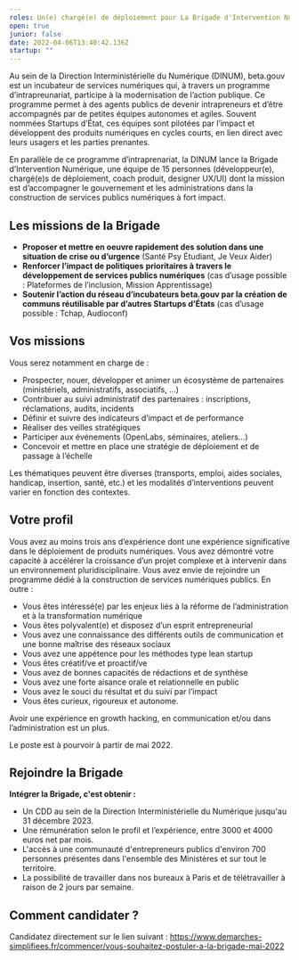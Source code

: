 ```yaml
---
roles: Un(e) chargé(e) de déploiement pour La Brigade d'Intervention Numérique
open: true
junior: false
date: 2022-04-06T13:40:42.136Z
startup: ""
---
```

Au sein de la Direction Interministérielle du Numérique (DINUM), beta.gouv est un incubateur de services numériques qui, à travers un programme d’intrapreunariat, participe à la modernisation de l’action publique. Ce programme permet à des agents publics de devenir intrapreneurs et d’être accompagnés par de petites équipes autonomes et agiles. Souvent nommées Startups d’État, ces équipes sont pilotées par l’impact et développent des produits numériques en cycles courts, en lien direct avec leurs usagers et les parties prenantes.

En parallèle de ce programme d’intraprenariat, la DINUM lance la Brigade d’Intervention Numérique, une équipe de 15 personnes (développeur(e), chargé(e)s de déploiement, coach produit, designer UX/UI) dont la mission est d’accompagner le gouvernement et les administrations dans la construction de services publics numériques à fort impact.

## Les missions de la Brigade

* **Proposer et mettre en oeuvre rapidement des solution dans une situation de crise ou d’urgence** (Santé Psy Étudiant, Je Veux Aider)
* **Renforcer l’impact de politiques** **prioritaires à travers le développement de services publics numériques** (cas d’usage possible : Plateformes de l’inclusion, Mission Apprentissage)
* **Soutenir l’action du réseau d’incubateurs beta.gouv par la création de communs réutilisable par d’autres Startups d’États** (cas d’usage possible : Tchap, Audioconf)

## Vos missions

Vous serez notamment en charge de :

* Prospecter, nouer, développer et animer un écosystème de partenaires (ministériels, administratifs, associatifs, ...)
* Contribuer au suivi administratif des partenaires : inscriptions, réclamations, audits, incidents
* Définir et suivre des indicateurs d’impact et de performance
* Réaliser des veilles stratégiques
* Participer aux événements (OpenLabs, séminaires, ateliers...)
* Concevoir et mettre en place une stratégie de déploiement et de passage à l’échelle

Les thématiques peuvent être diverses (transports, emploi, aides sociales, handicap, insertion, santé, etc.) et les modalités d’interventions peuvent varier en fonction des contextes.

## Votre profil

Vous avez au moins trois ans d’expérience dont une expérience significative dans le déploiement de produits numériques. Vous avez démontré votre capacité à accélérer la croissance d’un projet complexe et à intervenir dans un environnement pluridisciplinaire. Vous avez envie de rejoindre un programme dédié à la construction de services numériques publics. En outre :

* Vous êtes intéressé(e) par les enjeux liés à la réforme de l’administration et à la transformation numérique
* Vous êtes polyvalent(e) et disposez d’un esprit entrepreneurial
* Vous avez une connaissance des différents outils de communication et une bonne maîtrise des réseaux sociaux
* Vous avez une appétence pour les méthodes type lean startup
* Vous êtes créatif/ve et proactif/ve
* Vous avez de bonnes capacités de rédactions et de synthèse
* Vous avez une forte aisance orale et relationnelle en public
* Vous avez le souci du résultat et du suivi par l’impact
* Vous êtes curieux, rigoureux et autonome.

Avoir une expérience en growth hacking, en communication et/ou dans l’administration est un plus.

Le poste est à pourvoir à partir de mai 2022.

## Rejoindre la Brigade

**Intégrer la Brigade, c'est obtenir :**

* Un CDD au sein de la Direction Interministérielle du Numérique jusqu'au 31 décembre 2023.
* Une rémunération selon le profil et l’expérience, entre 3000 et 4000 euros net par mois.
* L'accès à une communauté d'entrepreneurs publics d'environ 700 personnes présentes dans l'ensemble des Ministères et sur tout le territoire.
* La possibilité de travailler dans nos bureaux à Paris et de télétravailler à raison de 2 jours par semaine.

## Comment candidater ?

Candidatez directement sur le lien suivant : https://www.demarches-simplifiees.fr/commencer/vous-souhaitez-postuler-a-la-brigade-mai-2022